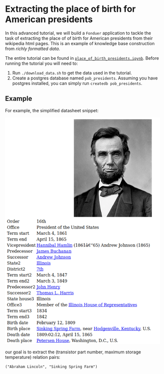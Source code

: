 # Extracting the place of birth for American presidents

In this advanced tutorial, we will build a `Fonduer` application to tackle the
task of extracting the place of of birth for American presidents from their 
wikipedia html pages. This is an example of knowledge base construction from 
_richly formatted data_. 

The entire tutorial can be found in
[`place_of_birth_presidents.ipynb`](place_of_birth_presidents.ipynb). Before
running the tutorial you will need to:
  1. Run `./download_data.sh` to get the data used in the tutorial.
  2. Create a postgres database named `pob_presidents`. Assuming you have postgres
     installed, you can simply run `createdb pob_presidents`.


## Example

For example, the simplified datasheet snippet:

![html-snippet](imgs/sample-html.png)

our goal is to extract the (transistor part number, maximum storage temperature)
 relation pairs:

```
("Abraham Lincoln", "Sinking Spring Farm")
```
